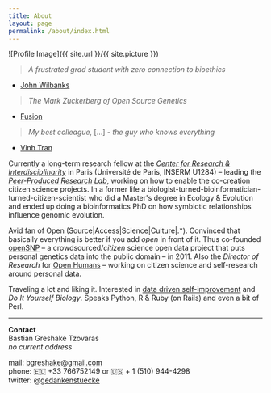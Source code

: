 ```yaml
---
title: About
layout: page
permalink: /about/index.html
---
```

<style>
img { width: 50%; margin: 0 auto; display: block; }
</style>

![Profile Image]({{ site.url }}/{{ site.picture }})

> *A frustrated grad student with zero connection to bioethics*

- [John Wilbanks](http://www.twitter.com/wilbanks)

> *The Mark Zuckerberg of Open Source Genetics*

- [Fusion](http://fusion.net/story/47945/this-guy-is-the-mark-zuckerberg-of-open-source-genetics/)

> *My best colleague,* […] *- the guy who knows everything*

- [Vinh Tran](https://trvinh.github.io/2017/04/20/how-i-met-r/)

Currently a long-term research fellow at the [_Center for Research & Interdisciplinarity_](https://research.cri-paris.org) in Paris (Université de Paris, INSERM U1284) – leading the [_Peer-Produced Research Lab_](https://research.cri-paris.org/teampage?id=5d809b499a474e063faa3a1a), working on how to enable the co-creation citizen science projects. In a former life a biologist-turned-bioinformatician-turned-citizen-scientist who did a Master's degree in Ecology & Evolution and ended up doing a bioinformatics PhD on how symbiotic relationships influence genomic evolution.

Avid fan of Open \(Source\|Access\|Science\|Culture\|.\*\). Convinced that basically everything is better if you add *open* in front of it.
Thus co-founded [openSNP](https://opensnp.org) – a crowdsourced/*citizen* science open data project that puts personal genetics data into the public domain – in 2011.
Also the *Director of Research* for [Open Humans](https://openhumans.org) – working on citizen science and self-research around personal data.

Traveling a lot and liking it. Interested in [data driven self-improvement](/quantifiedself/) and *Do It Yourself Biology*. Speaks Python, R & Ruby (on Rails) and even a bit of Perl.

---

**Contact**<br/>
Bastian Greshake Tzovaras<br/>
*no current address*

mail: bgreshake@gmail.com <br/>
phone: 🇪🇺 +33 766752149 or 🇺🇸 + 1 (510) 944-4298 <br/>
twitter: @[gedankenstuecke](http://www.twitter.com/gedankenstuecke)
